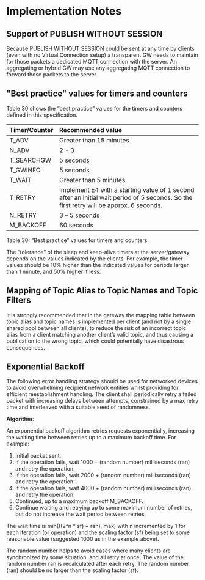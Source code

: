 <!--
---
toc:
  auto: false
  label: Implementation Notes
  enumerate: Appendix F.
  children:
  - label: Support of PUBLISH WITHOUT SESSION
    enumerate: F.1
  - label: “Best practice” values for timers and counters
    enumerate: F.2
  - label: Mapping of Topic Alias to Topic Names and Topic Filters
    enumerate: F.3
  - label: Exponential Backoff
    enumerate: F.4
---
-->
# Implementation Notes

## Support of PUBLISH WITHOUT SESSION

Because PUBLISH WITHOUT SESSION could be sent at any time by clients (even with no Virtual Connection setup)
a transparent GW needs to maintain for those packets a dedicated MQTT connection with the server.
An aggregating or hybrid GW may use any aggregating MQTT connection to forward those packets to the server.

<!-- transformation-note: replaced typographic quotes in source as the renderes should create those. -->
## "Best practice" values for timers and counters

Table 30 shows the “best practice” values for the timers and counters defined in this specification.
<!-- transformation-note: above table reference will be replaced by auto-numbered reference later. -->

<!-- transformation-note: the mathematical symbols might profit from a functional display as they all indicate aspect(of) attributes
     like T\_ADV is just display, but meant is T(ADV) the Timer(ADV). -->
<!-- transformation-note: replaced tilde with the more speaking and easier to read "approx.". -->
| Timer/Counter | Recommended value                                                                                                                       |
|:--------------|:----------------------------------------------------------------------------------------------------------------------------------------|
| T\_ADV        | Greater than 15 minutes                                                                                                                 |
| N\_ADV        | 2 - 3                                                                                                                                   |
| T\_SEARCHGW   | 5 seconds                                                                                                                               |
| T\_GWINFO     | 5 seconds                                                                                                                               |
| T\_WAIT       | Greater than 5 minutes                                                                                                                  |
| T\_RETRY      | Implement E4 with a starting value of 1 second after an initial wait period of 5 seconds. So the first retry will be approx. 6 seconds. |
| N\_RETRY      | 3 – 5 seconds                                                                                                                           |
| M\_BACKOFF    | 60 seconds                                                                                                                              |

Table 30: “Best practice” values for timers and counters
<!-- transformation-note: above upstream table number will be replaced by auto-numbering later. -->

The “tolerance” of the sleep and keep-alive timers at the server/gateway depends on the values indicated by the clients.
For example, the timer values should be 10% higher than the indicated values for periods larger than 1 minute, and 50% higher if less.

## Mapping of Topic Alias to Topic Names and Topic Filters

It is strongly recommended that in the gateway the mapping table between topic alias and topic names is implemented per client
(and not by a single shared pool between all clients), to reduce the risk of an incorrect topic alias from a client matching another client’s valid topic,
and thus causing a publication to the wrong topic, which could potentially have disastrous consequences.

## Exponential Backoff

The following error handling strategy should be used for networked devices to avoid overwhelming recipient network entities whilst providing for
efficient reestablishment handling.
The client shall periodically retry a failed packet with increasing delays between attempts,
constrained by a max retry time and interleaved with a suitable seed of randomness.

**Algorithm**:

An exponential backoff algorithm retries requests exponentially, increasing the waiting time between retries up to a maximum backoff time.
For example:

1. Initial packet sent.
1. If the operation fails, wait 1000 + (random number) milliseconds (ran) and retry the operation.
1. If the operation fails, wait 2000 + (random number) milliseconds (ran) and retry the operation.
1. If the operation fails, wait 4000 + (random number) milliseconds (ran) and retry the operation.
1. Continued, up to a maximum backoff M\_BACKOFF.
1. Continue waiting and retrying up to some maximum number of retries, but do not increase the wait period between retries.

The wait time is min(((2^n * sf) + ran), max) with n incremented by 1 for each iteration (or operation) and the scaling factor (sf)
being set to some reasonable value (suggested 1000 as in the example above).

The random number helps to avoid cases where many clients are synchronized by some situation, and all retry at once.
The value of the random number ran is recalculated after each retry.
The random number (ran) should be no larger than the scaling factor (sf).
